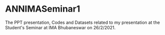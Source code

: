 # ANNIMASeminar1
The PPT presentation, Codes and Datasets related to my presentation at the Student's Seminar at IMA Bhubaneswar on 26/2/2021.
